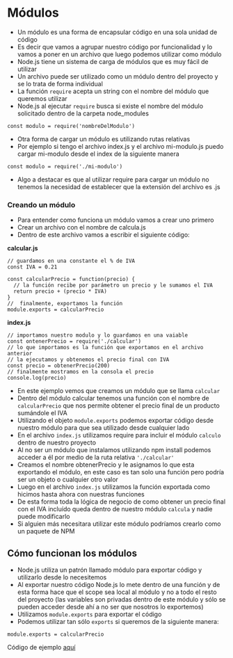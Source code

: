 # Módulos

- Un módulo es una forma de encapsular código en una sola unidad de código
- Es decir que vamos a agrupar nuestro código por funcionalidad y lo vamos a poner en un archivo que luego podemos utilizar como módulo
- Node.js tiene un sistema de carga de módulos que es muy fácil de utilizar
- Un archivo puede ser utilizado como un módulo dentro del proyecto y se lo trata de forma individual
- La función `require` acepta un string con el nombre del módulo que queremos utilizar
- Node.js al ejecutar `require` busca si existe el nombre del módulo solicitado dentro de la carpeta node_modules

```
const modulo = require('nombreDelModulo')
```

- Otra forma de cargar un módulo es utilizando rutas relativas
- Por ejemplo si tengo el archivo index.js y el archivo mi-modulo.js puedo cargar mi-modulo desde el index de la siguiente manera

```
const modulo = require('./mi-modulo')
```

- Algo a destacar es que al utilizar require para cargar un módulo no tenemos la necesidad de establecer que la extensión del archivo es .js

### Creando un módulo

- Para entender como funciona un módulo vamos a crear uno primero
- Crear un archivo con el nombre de calcula.js
- Dentro de este archivo vamos a escribir el siguiente código:

**calcular.js**

```
// guardamos en una constante el % de IVA
const IVA = 0.21

const calcularPrecio = function(precio) {
  // la función recibe por parámetro un precio y le sumamos el IVA
  return precio + (precio * IVA)
}
//  finalmente, exportamos la función
module.exports = calcularPrecio
```

**index.js**

```
// importamos nuestro modulo y lo guardamos en una vaiable
const ontenerPrecio = require('./calcular')
// lo que importamos es la función que exportamos en el archivo anterior
// la ejecutamos y obtenemos el precio final con IVA
const precio = obtenerPrecio(200)
// finalmente mostramos en la consola el precio
console.log(precio)
```

- En este ejemplo vemos que creamos un módulo que se llama `calcular`
- Dentro del módulo calcular tenemos una función con el nombre de `calcularPrecio` que nos permite obtener el precio final de un producto sumándole el IVA
- Utilizando el objeto `module.exports` podemos exportar código desde nuestro módulo para que sea utilizado desde cualquier lado
- En el archivo `index.js` utilizamos require para incluir el módulo `calculo` dentro de nuestro proyecto
- Al no ser un módulo que instalamos utilizando npm install podemos acceder a él por medio de la ruta relativa `'./calcular'`
- Creamos el nombre obtenerPrecio y le asignamos lo que esta exportando el módulo, en este caso es tan solo una función pero podría ser un objeto o cualquier otro valor
- Luego en el archivo `index.js` utilizamos la función exportada como hicimos hasta ahora con nuestras funciones
- De esta forma toda la lógica de negocio de como obtener un precio final con el IVA incluído queda dentro de nuestro módulo `calcula` y nadie puede modificarlo
- Si alguien más necesitara utilizar este módulo podríamos crearlo como un paquete de NPM

##  Cómo funcionan los módulos

- Node.js utiliza un patrón llamado módulo para exportar código y utilizarlo desde lo necesitemos
- Al exportar nuestro código Node.js lo mete dentro de una función y de esta forma hace que el scope sea local al módulo y no a todo el resto del proyecto (las variables son privadas dentro de este módulo y sólo se pueden acceder desde ahí a no ser que nosotros lo exportemos)
- Utilizamos `module.exports` para exportar el código
- Podemos utilizar tan sólo `exports` si queremos de la siguiente manera:

```
module.exports = calcularPrecio
```
Código de ejemplo [aquí](https://github.com/sebastiantorres86/node/tree/master/modulos/ejemplos)
